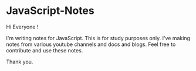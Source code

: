 # JavaScript-Notes

Hi Everyone !

I'm writing notes for JavaScript. This is for study purposes only. I've making notes from various youtube channels and docs and blogs.
Feel free to contribute and use these notes.

Thank you.
